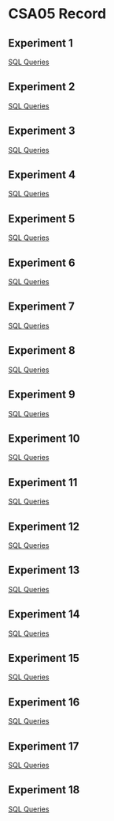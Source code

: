 # CSA05 Record
## Experiment 1
[SQL Queries](https://github.com/PLKarthikNatarajan/CSA0526-DBMS-116-/blob/main/exp1_ddl%20commands.txt)
## Experiment 2
[SQL Queries](https://github.com/PLKarthikNatarajan/CSA0526-DBMS-116-/blob/main/exp2_ddl%20command.txt)
## Experiment 3
[SQL Queries](https://github.com/PLKarthikNatarajan/CSA0526-DBMS-116-/blob/main/exp3_ddl%20commands.txt)
## Experiment 4
[SQL Queries](
https://github.com/PLKarthikNatarajan/CSA0526-DBMS-116-/blob/main/exp4_ddl%20commands.txt
)
## Experiment 5
[SQL Queries](https://github.com/PLKarthikNatarajan/CSA0526-DBMS-116-/blob/main/exp5_ddl%20commands.txt
)
## Experiment 6
[SQL Queries](https://github.com/PLKarthikNatarajan/CSA0526-DBMS-116-/blob/main/exp6_ddl%20command.txt)
## Experiment 7
[SQL Queries](https://github.com/PLKarthikNatarajan/CSA0526-DBMS-116-/blob/main/exp7_ddl%20commands.txt
)
## Experiment 8
[SQL Queries](https://github.com/PLKarthikNatarajan/CSA0526-DBMS-116-/blob/main/exp8_ddl%20commands.txt
)
## Experiment 9
[SQL Queries](https://github.com/PLKarthikNatarajan/CSA0526-DBMS-116-/blob/main/exp9_ddl%20command.txt)
## Experiment 10
[SQL Queries](https://github.com/PLKarthikNatarajan/CSA0526-DBMS-116-/blob/main/exp10_ddl%20commands.txt)
## Experiment 11
[SQL Queries]()
## Experiment 12
[SQL Queries]()
## Experiment 13
[SQL Queries]()
## Experiment 14
[SQL Queries]()
## Experiment 15
[SQL Queries]()
## Experiment 16
[SQL Queries]()
## Experiment 17
[SQL Queries]()
## Experiment 18
[SQL Queries]()
